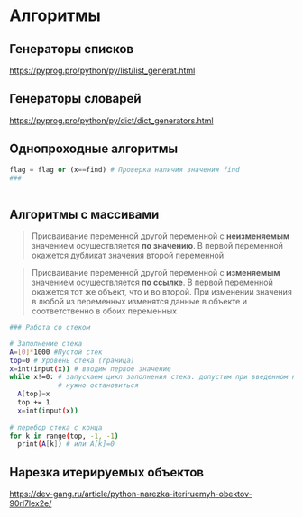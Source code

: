 
# Алгоритмы

## Генераторы списков

https://pyprog.pro/python/py/list/list_generat.html

## Генераторы словарей

https://pyprog.pro/python/py/dict/dict_generators.html

## Однопроходные алгоритмы

```py
flag = flag or (x==find) # Проверка наличия значения find 
### 
 
```

## Алгоритмы с массивами

> Присваивание переменной другой переменной с **неизменяемым** значением 
> осуществляется **по значению**. В первой переменной окажется дубликат 
> значения второй переменной

> Присваивание переменной другой переменной с **изменяемым** значением 
> осуществляется **по ссылке**. В первой переменной окажется тот же объект, 
> что и во второй. При изменении значения в любой из переменных изменятся 
> данные в объекте и соответственно в обоих переменных

```bash
### Работа со стеком

# Заполнение стека
A=[0]*1000 #Пустой стек
top=0 # Уровень стека (граница)
x=int(input(x)) # вводим первое значение
while x!=0: # запускаем цикл заполнения стека. допустим при введенном нуле 
            # нужно остановиться
  A[top]=x 
  top += 1
  x=int(input(x))
  
# перебор стека с конца
for k in range(top, -1, -1) 
  print(A[k]) # или А[k]=0
```

## Нарезка итерируемых объектов

https://dev-gang.ru/article/python-narezka-iteriruemyh-obektov-90rl7lex2e/
